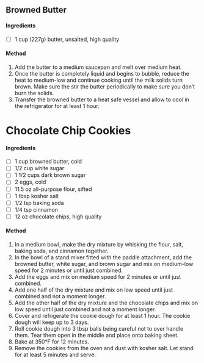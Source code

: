 ## Browned Butter

#### Ingredients

- [ ] 1 cup (227g) butter, unsalted, high quality

#### Method

1. Add the butter to a medium saucepan and melt over medium heat.
2. Once the butter is completely liquid and begins to bubble, reduce the heat to medium-low and continue cooking until the milk solids turn brown. Make sure the stir the butter periodically to make sure you don’t burn the solids.
3. Transfer the browned butter to a heat safe vessel and allow to cool in the refrigerator for at least 1 hour.

<!-- TAG: baking -->
<!-- TAG: dessert -->
<!-- TAG: cookie -->
<!-- TAG: treat -->

# Chocolate Chip Cookies

#### Ingredients

- [ ] 1 cup browned butter, cold
- [ ] 1/2 cup white sugar
- [ ] 1 1/2 cups dark brown sugar
- [ ] 2 eggs, cold
- [ ] 11.5 oz all-purpose flour, sifted
- [ ] 1 tbsp kosher salt
- [ ] 1/2 tsp baking soda
- [ ] 1/4 tsp cinnamon
- [ ] 12 oz chocolate chips, high quality

#### Method

1. In a medium bowl, make the dry mixture by whisking the flour, salt, baking soda, and cinnamon together.
2. In the bowl of a stand mixer fitted with the paddle attachment, add the browned butter, white sugar, and brown sugar and mix on medium-low speed for 2 minutes or until just combined.
3. Add the eggs and mix on medium speed for 2 minutes or until just combined.
4. Add one half of the dry mixture and mix on low speed until just combined and not a moment longer.
5. Add the other half of the dry mixture and the chocolate chips and mix on low speed until just combined and not a moment longer.
6. Cover and refrigerate the cookie dough for at least 1 hour. The cookie dough will keep up to 3 days.
7. Roll cookie dough into 3 tbsp balls being careful not to over handle them. Tear them open in the middle and place onto baking sheet.
8. Bake at 350°F for 12 minutes.
9. Remove the cookies from the oven and dust with kosher salt. Let stand for at least 5 minutes and serve.
